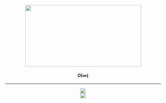 
<div id="header" align="center">
  <img src="https://media3.giphy.com/media/3o72F7RrTPW6jymXew/giphy.gif?cid=ecf05e473u6bg8s7vqtrjk8m26qk1c7g99uw80g6y7kh88gq&rid=giphy.gif&ct=g" width="375" height="200"/>

  <h4>O(∞)</h4>

---


<div align="center">

  <img src="https://github-readme-stats.vercel.app/api/top-langs/?username=jtorp&layout=compacte&theme=synthwave)](https://github.com/jtorp/github-readme-stats"/>
</div>
 <div align="center">
  <img src="https://github-readme-stats.vercel.app/api?username=jtorp&show_icons=true&theme=synthwave"/>
  </div>
  <div align="center">
  </div>
  
